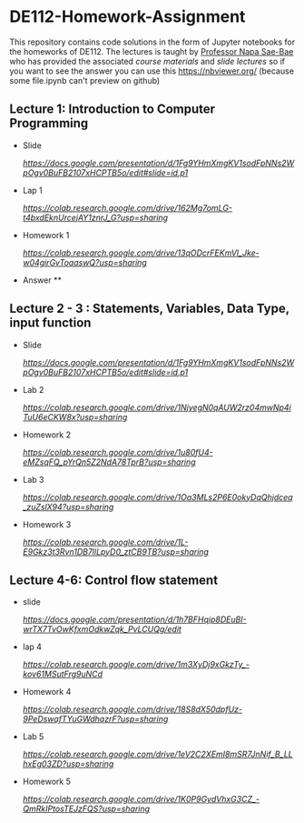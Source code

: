 DE112-Homework-Assignment
==========================
This repository contains code solutions in the form of Jupyter notebooks for the homeworks  of  DE112. The lectures is taught by [Professor Napa Sae-Bae](https://www.linkedin.com/in/napa-sae-bae-262380b) who has provided the associated *course materials* and *slide lectures*
so if you want to see the answer you can use this https://nbviewer.org/ (because some file.ipynb can't preview on github)


**Lecture 1: Introduction to Computer Programming**
------------------
- Slide
  
   *https://docs.google.com/presentation/d/1Fg9YHmXmgKV1sodFpNNs2WpOgv0BuFB2107xHCPTB5o/edit#slide=id.p1*
  
- Lap 1

   *https://colab.research.google.com/drive/162Mg7omLG-t4bxdEknUrcejAY1znrJ_G?usp=sharing*
   
- Homework 1

   *https://colab.research.google.com/drive/13qODcrFEKmVl_Jke-w04girGvToaaswQ?usp=sharing*

- Answer
   **




**Lecture 2 - 3 : Statements, Variables, Data Type, input function**
------------------

- Slide

   *https://docs.google.com/presentation/d/1Fg9YHmXmgKV1sodFpNNs2WpOgv0BuFB2107xHCPTB5o/edit#slide=id.p1* 

- Lab 2
  
   *https://colab.research.google.com/drive/1NjyegN0qAUW2rz04mwNp4iTuU6eCKW8x?usp=sharing*

- Homework 2
  
   *https://colab.research.google.com/drive/1u80fU4-eMZsqFQ_pYrQn5Z2NdA78TprB?usp=sharing*

- Lab 3

   *https://colab.research.google.com/drive/1Oa3MLs2P6E0okyDqQhjdceq_zuZslX94?usp=sharing*

- Homework 3

   *https://colab.research.google.com/drive/1L-E9Gkz3t3Rvn1DB7llLpyD0_ztCB9TB?usp=sharing*

  
**Lecture 4-6: Control flow statement**
------------------

- slide

  *https://docs.google.com/presentation/d/1h7BFHqip8DEuBI-wrTX7TvOwKfxmOdkwZqk_PvLCUQg/edit*

- lap 4

  *https://colab.research.google.com/drive/1m3XyDj9xGkzTy_-kov61MSutFrg9uNCd*

- Homework 4

  *https://colab.research.google.com/drive/18S8dX50dpfUz-9PeDswafTYuGWdhqzrF?usp=sharing*

- Lab 5
  
  *https://colab.research.google.com/drive/1eV2C2XEmI8mSR7JnNif_B_LLhxEg03ZD?usp=sharing*

- Homework 5

   *https://colab.research.google.com/drive/1K0P9GydVhxG3CZ_-QmRkIPtosTEJzFQS?usp=sharing*




